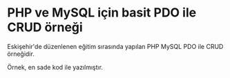 # PHP ve MySQL için basit PDO ile CRUD örneği

Eskişehir'de düzenlenen eğitim sırasında yapılan PHP MySQL PDO ile CRUD örneğidir.

Örnek, en sade kod ile yazılmıştır.
